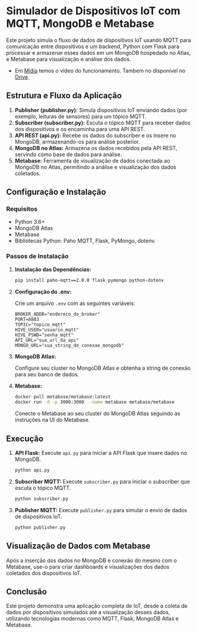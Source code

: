 # Simulador de Dispositivos IoT com MQTT, MongoDB e Metabase

Este projeto simula o fluxo de dados de dispositivos IoT usando MQTT para comunicação entre dispositivos e um backend, Python com Flask para processar e armazenar esses dados em um MongoDB hospedado no Atlas, e Metabase para visualização e análise dos dados.

- Em [Mídia](https://github.com/Gabi-Barretto/M9-Individual/tree/main/Ponderada%207/M%C3%ADdia) temos o vídeo do funcionamento. Tambem no disponível no [Drive](https://drive.google.com/file/d/1Ko2Yto1zTyR2htdeLDOGYhtZ8V-TL3ZV/view?usp=sharing).

## Estrutura e Fluxo da Aplicação

1. **Publisher (publisher.py):** Simula dispositivos IoT enviando dados (por exemplo, leituras de sensores) para um tópico MQTT.
2. **Subscriber (subscriber.py):** Escuta o tópico MQTT para receber dados dos dispositivos e os encaminha para uma API REST.
3. **API REST (api.py):** Recebe os dados do subscriber e os insere no MongoDB, armazenando-os para análise posterior.
4. **MongoDB no Atlas:** Armazena os dados recebidos pela API REST, servindo como base de dados para análise.
5. **Metabase:** Ferramenta de visualização de dados conectada ao MongoDB no Atlas, permitindo a análise e visualização dos dados coletados.

## Configuração e Instalação

### Requisitos

- Python 3.6+
- MongoDB Atlas
- Metabase
- Bibliotecas Python: Paho MQTT, Flask, PyMongo, dotenv.

### Passos de Instalação

1. **Instalação das Dependências:**

   ```bash
   pip install paho-mqtt==2.0.0 flask pymongo python-dotenv
   ```

2. **Configuração do .env:**
   
   Crie um arquivo `.env` com as seguintes variáveis:
   
   ```env
   BROKER_ADDR="endereco_do_broker"
   PORT=8883
   TOPIC="topico_mqtt"
   HIVE_USER="usuario_mqtt"
   HIVE_PSWD="senha_mqtt"
   API_URL="sua_url_da_api"
   MONGO_URL="sua_string_de_conexao_mongodb"
   ```

3. **MongoDB Atlas:**

   Configure seu cluster no MongoDB Atlas e obtenha a string de conexão para seu banco de dados.

4. **Metabase:**

   ```bash
   docker pull metabase/metabase:latest
   docker run -d -p 3000:3000 --name metabase metabase/metabase
   ```

   Conecte o Metabase ao seu cluster do MongoDB Atlas seguindo as instruções na UI do Metabase.

## Execução

1. **API Flask:** Execute `api.py` para iniciar a API Flask que insere dados no MongoDB.
   
   ```bash
   python api.py
   ```

2. **Subscriber MQTT:** Execute `subscriber.py` para iniciar o subscriber que escuta o tópico MQTT.
   
   ```bash
   python subscriber.py
   ```

3. **Publisher MQTT:** Execute `publisher.py` para simular o envio de dados de dispositivos IoT.
   
   ```bash
   python publisher.py
   ```

## Visualização de Dados com Metabase

Após a inserção dos dados no MongoDB e conexão do mesmo com o Metabase, use-o para criar dashboards e visualizações dos dados coletados dos dispositivos IoT.

## Conclusão

Este projeto demonstra uma aplicação completa de IoT, desde a coleta de dados por dispositivos simulados até a visualização desses dados, utilizando tecnologias modernas como MQTT, Flask, MongoDB Atlas e Metabase.
